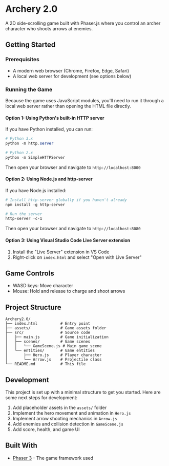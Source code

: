 # Archery 2.0

A 2D side-scrolling game built with Phaser.js where you control an archer character who shoots arrows at enemies.

## Getting Started

### Prerequisites

- A modern web browser (Chrome, Firefox, Edge, Safari)
- A local web server for development (see options below)

### Running the Game

Because the game uses JavaScript modules, you'll need to run it through a local web server rather than opening the HTML file directly.

#### Option 1: Using Python's built-in HTTP server

If you have Python installed, you can run:

```powershell
# Python 3.x
python -m http.server

# Python 2.x
python -m SimpleHTTPServer
```

Then open your browser and navigate to `http://localhost:8000`

#### Option 2: Using Node.js and http-server

If you have Node.js installed:

```powershell
# Install http-server globally if you haven't already
npm install -g http-server

# Run the server
http-server -c-1
```

Then open your browser and navigate to `http://localhost:8080`

#### Option 3: Using Visual Studio Code Live Server extension

1. Install the "Live Server" extension in VS Code
2. Right-click on `index.html` and select "Open with Live Server"

## Game Controls

- WASD keys: Move character
- Mouse: Hold and release to charge and shoot arrows

## Project Structure

```
Archery2.0/
├── index.html          # Entry point
├── assets/             # Game assets folder
├── src/                # Source code
│   ├── main.js         # Game initialization
│   ├── scenes/         # Game scenes
│   │   └── GameScene.js # Main game scene
│   └── entities/       # Game entities
│       ├── Hero.js     # Player character
│       └── Arrow.js    # Projectile class
└── README.md           # This file
```

## Development

This project is set up with a minimal structure to get you started. Here are some next steps for development:

1. Add placeholder assets in the `assets/` folder
2. Implement the hero movement and animation in `Hero.js`
3. Implement arrow shooting mechanics in `Arrow.js`
4. Add enemies and collision detection in `GameScene.js`
5. Add score, health, and game UI

## Built With

- [Phaser 3](https://phaser.io/) - The game framework used 